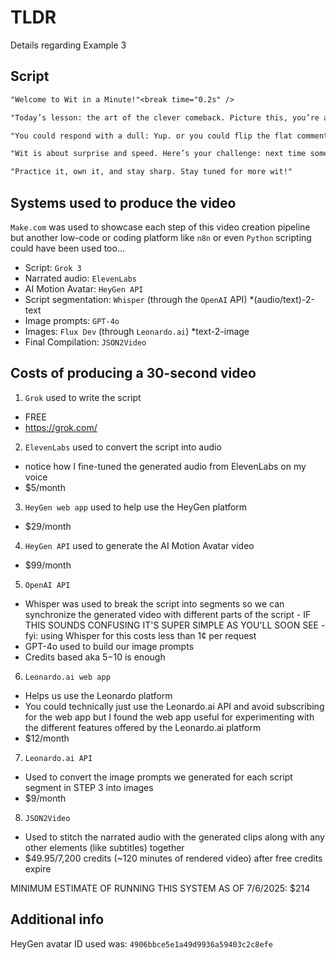 # TLDR

Details regarding Example 3

## Script

```.txt - generated by Grok 3
"Welcome to Wit in a Minute!"<break time="0.2s" />

"Today’s lesson: the art of the clever comeback. Picture this, you’re at a party and someone says to you: Wow, you look like you’re enjoying yourself."<break time="0.2s" />

"You could respond with a dull: Yup. or you could flip the flat comment on it’s head by replying with something like: Wow, I’d say that's the worst opener I've ever heard."

"Wit is about surprise and speed. Here’s your challenge: next time someone tosses you a boring comment, flip it with a playful twist. For example, if someone says: Nice shoes. Reply with something like: I use them to run away from bad conversations."

"Practice it, own it, and stay sharp. Stay tuned for more wit!"
```

## Systems used to produce the video

`Make.com` was used to showcase each step of this video creation pipeline but another low-code or coding platform like `n8n` or even `Python` scripting could have been used too...

- Script: `Grok 3`
- Narrated audio: `ElevenLabs`
- AI Motion Avatar: `HeyGen API`
- Script segmentation: `Whisper` (through the `OpenAI` API) *(audio/text)-2-text
- Image prompts: `GPT-4o`
- Images: `Flux Dev` (through `Leonardo.ai`) *text-2-image
- Final Compilation: `JSON2Video`

## Costs of producing a 30-second video

1. `Grok` used to write the script
  - FREE
  - https://grok.com/ 
2. `ElevenLabs` used to convert the script into audio
  - notice how I fine-tuned the generated audio from ElevenLabs on my voice
  - $5/month
3. `HeyGen web app` used to help use the HeyGen platform
  - $29/month
4. `HeyGen API` used to generate the AI Motion Avatar video
  - $99/month
5. `OpenAI API`
  - Whisper was used to break the script into segments so we can synchronize the generated video with different parts of the script - IF THIS SOUNDS CONFUSING IT'S SUPER SIMPLE AS YOU'LL SOON SEE - fyi: using Whisper for this costs less than 1¢ per request
  - GPT-4o used to build our image prompts
  - Credits based aka $5-$10 is enough
6. `Leonardo.ai web app`
  - Helps us use the Leonardo platform
  - You could technically just use the Leonardo.ai API and avoid subscribing for the web app but I found the web app useful for experimenting with the different features offered by the Leonardo.ai platform
  - $12/month
7. `Leonardo.ai API`
  - Used to convert the image prompts we generated for each script segment in STEP 3 into images
  - $9/month
8. `JSON2Video`
  - Used to stitch the narrated audio with the generated clips along with any other elements (like subtitles) together
  - $49.95/7,200 credits (~120 minutes of rendered video) after free credits expire

MINIMUM ESTIMATE OF RUNNING THIS SYSTEM AS OF 7/6/2025: $214

## Additional info

HeyGen avatar ID used was: `4906bbce5e1a49d9936a59403c2c8efe`
